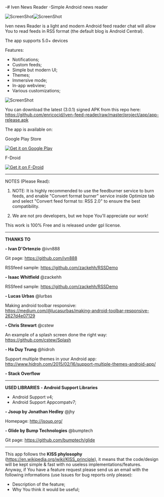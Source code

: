 -# Iven News Reader
 -Simple Android news reader


![ScreenShot](https://raw.githubusercontent.com/enricocid/iven-feed-reader/master-as/art/solid.png)![ScreenShot](https://raw.githubusercontent.com/enricocid/iven-feed-reader/master-as/art/round.png)


Iven news Reader is a light and modern Android feed reader chat will allow You to read feeds in RSS format (the default blog is Android Central).

The app supports 5.0+ devices 



Features: 

- Notifications;
- Custom feeds;
- Simple but modern UI;
- Themes;
- Immersive mode;
- In-app webview;
- Various customizations;

![ScreenShot](https://raw.githubusercontent.com/enricocid/iven-feed-reader/master-as/art/screens.png)



You can download the latest (3.0.1) signed APK from this repo here: https://github.com/enricocid/iven-feed-reader/raw/master/project/app/app-release.apk


The app is available on:

Google Play Store

<a href="https://play.google.com/store/apps/details?id=com.iven.lfflfeedreader">
  <img alt="Get it on Google Play"       src="https://raw.githubusercontent.com/enricocid/Storage-USB/master/art/gplay.png" />
</a>
 
F-Droid
 
<a href="https://f-droid.org/repository/browse/?fdid=com.iven.lfflfeedreader">
  <img alt="Get it on F-Droid"       src="https://raw.githubusercontent.com/enricocid/Storage-USB/master/art/fdroid.png" />
</a>








--------------------
NOTES (Please Read):

1. NOTE: It is highly recommended to use the feedburner service to burn feeds, and enable "Convert format burner" service inside Optimize tab and select "Convert feed format to: RSS 2.0" to ensure the best compatibility.

2. We are not pro developers, but we hope You'll appreciate our work!


This work is 100% Free and is released under gpl license.



-------------
**THANKS TO**

**- Ivan D'Ortenzio**
@ivn888

Git page:
https://github.com/ivn888

RSSfeed sample:
https://github.com/zackehh/RSSDemo

**- Isaac Whitfield**
@zackehh

RSSfeed sample:
https://github.com/zackehh/RSSDemo

**- Lucas Urbas**
@lurbas

Making android toolbar responsive: 
https://medium.com/@lucasurbas/making-android-toolbar-responsive-2627d4e07129

**- Chris Stewart**
@cstew

An example of a splash screen done the right way: 
https://github.com/cstew/Splash

**- Ha Duy Trung**
@hidroh

Support multiple themes in your Android app:
http://www.hidroh.com/2015/02/16/support-multiple-themes-android-app/

**- Stack Overflow**


-------------------
**USED LIBRARIES**
**- Android Support Libraries**
- Android Support v4;
- Android Support Appcompatv7;

**- Jsoup by Jonathan Hedley**
@jhy

Homepage:
http://jsoup.org/

**- Glide by Bump Technologies**
@bumptech

Git page:
https://github.com/bumptech/glide


-------------------
This app follows the **KISS phylosophy** (https://en.wikipedia.org/wiki/KISS_principle), it means that the code/design will be kept simple & fast with no useless implementations/features.
Anyway, if You have a feature request please send us an email with the following informations (use Issues for bug reports only please):

- Description of the feature;
- Why You think it would be useful;
